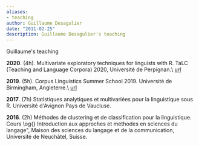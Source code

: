 ```yaml
---
aliases:
- teaching
author: Guillaume Desagulier
date: "2011-02-25"
description: Guillaume Desagulier's teaching
---
```


Guillaume's teaching

**2020**. (4h). Multivariate exploratory techniques for linguists with R. TaLC (Teaching and Language Corpora) 2020, Université de Perpignan.\\
[url](https://corpling.modyco.fr/workshops/TaLC2020/TaLC2020.notebook.html)

**2019**. (5h). Corpus Linguistics Summer School 2019. Université de Birmingham, Angleterre.\\
[url](https://corpling.hypotheses.org/2530)

**2017**. (7h) Statistiques analytiques et multivariées pour la linguistique sous R. Université d'Avignon Pays de Vaucluse.

**2016**. (2h) Méthodes de clustering et de classification pour la linguistique. Cours \og{} Introduction aux approches et méthodes en sciences du langage", Maison des sciences du langage et de la communication, Université de Neuchâtel, Suisse.
